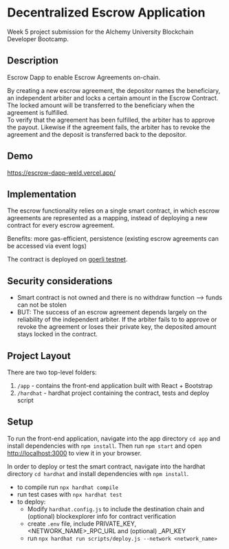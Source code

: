 # Decentralized Escrow Application

Week 5 project submission for the Alchemy University Blockchain Developer Bootcamp.

## Description

Escrow Dapp to enable Escrow Agreements on-chain.

By creating a new escrow agreement, the depositor names the beneficiary, an independent arbiter and locks a certain amount in the Escrow Contract. The locked amount will be transferred to the beneficiary when the agreement is fulfilled.  
To verify that the agreement has been fulfilled, the arbiter has to approve the payout. Likewise if the agreement fails, the arbiter has to revoke the agreement and the deposit is transferred back to the depositor.

## Demo

https://escrow-dapp-weld.vercel.app/

## Implementation

The escrow functionality relies on a single smart contract, in which escrow agreements are represented as a mapping, instead of deploying a new contract for every escrow agreement.

Benefits: more gas-efficient, persistence (existing escrow agreements can be accessed via event logs)

The contract is deployed on [goerli testnet](https://goerli.etherscan.io/address/0x196C2Ae4C84dDBC12F7986F108aBb0062D145DC5).

## Security considerations

- Smart contract is not owned and there is no withdraw function --> funds can not be stolen
- BUT: The success of an escrow agreement depends largely on the reliability of the independent arbiter. If the arbiter fails to to approve or revoke the agreement or loses their private key, the deposited amount stays locked in the contract.

## Project Layout

There are two top-level folders:

1. `/app` - contains the front-end application built with React + Bootstrap
2. `/hardhat` - hardhat project containing the contract, tests and deploy script

## Setup

To run the front-end application, navigate into the app directory `cd app` and install dependencies with `npm install`.
Then run `npm start` and open [http://localhost:3000](http://localhost:3000) to view it in your browser.

In order to deploy or test the smart contract, navigate into the hardhat directory `cd hardhat` and install dependencies with `npm install`.

- to compile run `npx hardhat compile`
- run test cases with `npx hardhat test`
- to deploy:
  - Modify `hardhat.config.js` to include the destination chain and (optional) blockexplorer info for contract verification
  - create `.env` file, include PRIVATE_KEY, <NETWORK_NAME>\_RPC_URL and (optional) <BLOCKEXPLORER>\_API_KEY
  - run `npx hardhat run scripts/deploy.js --network <network_name>`
